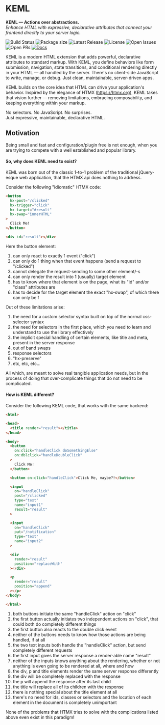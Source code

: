 # KEML

**KEML — Actions over abstractions.**  
*Enhance HTML with expressive, declarative attributes that connect your frontend
directly to your server logic.*

![Build Status](https://github.com/thealjey/keml/actions/workflows/pr-check.yml/badge.svg)
![Package size](https://img.shields.io/packagephobia/minzip/keml?style=flat)
![Latest Release](https://img.shields.io/npm/v/keml?style=flat)
![License](https://img.shields.io/github/license/thealjey/keml?style=flat)
![Open Issues](https://img.shields.io/github/issues/thealjey/keml?style=flat)
![Open PRs](https://img.shields.io/github/issues-pr/thealjey/keml?style=flat)
[![Docs](https://img.shields.io/badge/docs-online-blue)](https://thealjey.github.io/keml/)

KEML is a modern HTML extension that adds powerful, declarative attributes to
standard markup. With KEML, you define behaviors like form submission,
navigation, state transitions, and conditional rendering directly in your HTML
— all handled by the server. There's no client-side JavaScript to write, manage,
or debug. Just clean, maintainable, server-driven apps.

KEML builds on the core idea that HTML can drive your application's behavior.
Inspired by the elegance of HTMX (https://htmx.org), KEML takes that vision
further — removing limitations, embracing composability, and keeping everything
within your markup.

No selectors. No JavaScript. No surprises.  
Just expressive, maintainable, declarative HTML.

## Motivation

Being small and fast and configuration/plugin free is not enough, when you are
trying to compete with a well established and popular library.

#### So, why does KEML need to exist?

KEML was born out of the classic 1-to-1 problem of the traditional jQuery-esque
web application, that the HTMX api does nothing to address.

Consider the following "idiomatic" HTMX code:

```html
<button
  hx-post="/clicked"
  hx-trigger="click"
  hx-target="#result"
  hx-swap="innerHTML"
>
  Click Me!
</button>

<div id="result"></div>
```

Here the button element:

1. can only react to exactly 1 event ("click")
1. can only do 1 thing when that event happens (send a request to "/clicked")
1. cannot delegate the request-sending to some other element/-s
1. can only render the result into 1 (usually) target element
1. has to know where that element is on the page, what its "id" and/or "class"
   attributes are
1. has to decide for the target element the exact "hx-swap", of which there can
   only be 1

Out of these limitations arise:

1. the need for a custom selector syntax built on top of the normal
   css-selector syntax
1. the need for selectors in the first place, which you need to learn and
   understand to use the library effectively
1. the implicit special handling of certain elements, like title and meta,
   present in the server response
1. out of band swaps
1. response selectors
1. "hx-preserve"
1. etc, etc, etc...

All which, are meant to solve real tangible application needs, but in the
process of doing that over-complicate things that do not need to be
complicated.

#### How is KEML different?

Consider the following KEML code, that works with the same backend:

```html
<html>

<head>
  <title render="result"></title>
</head>

<body>
  <button
    on:click="handleClick doSomethingElse"
    on:dblclick="handleDoubleClick"
  >
    Click Me!
  </button>

  <button on:click="handleClick">Click Me, maybe?!</button>

  <input
    on="handleClick"
    post="/clicked"
    type="text"
    name="input1"
    result="result"
  >

  <input
    on="handleClick"
    put="/notification"
    type="text"
    name="input2"
  >

  <div
    render="result"
    position="replaceWith"
  ></div>

  <p
    render="result"
    position="append"
  ></p>
</body>

</html>
```

1. both buttons initiate the same "handleClick" action on "click"
1. the first button actually initiates two independent actions on "click", that
   could both do completely different things
1. the first button also reacts to the double click event
1. neither of the buttons needs to know how those actions are being handled, if
   at all
1. the two text inputs both handle the "handleClick" action, but send
   completely different requests
1. the first input gives the server response a render-able name "result"
1. neither of the inputs knows anything about the rendering, whether or not
   anything is even going to be rendered at all, where and how
1. the div, p and title elements render the same server response differently
1. the div will be completely replaced with the response
1. the p will append the response after its last child
1. the title will replace all of its children with the response
1. there is nothing special about the title element at all
1. there's no need for ids, classes or selectors and the location of each
   element in the document is completely unimportant

None of the problems that HTMX tries to solve with the complications listed
above even exist in this paradigm!
